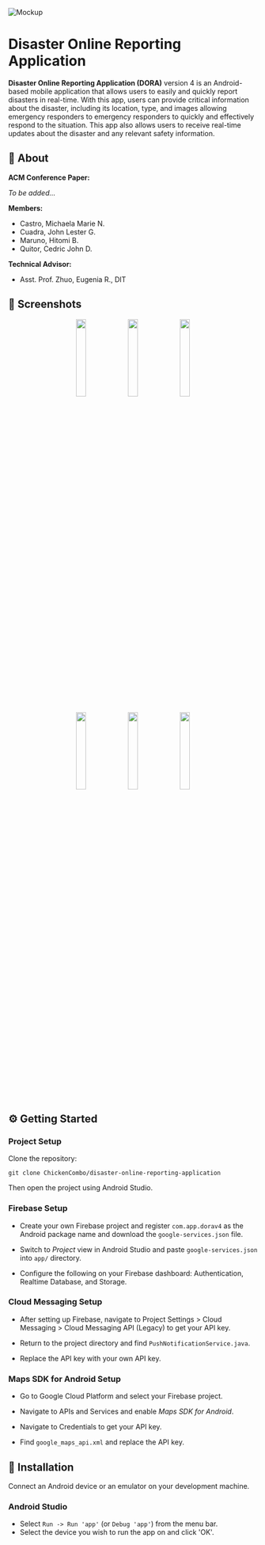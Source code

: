 ![Mockup](https://i.imgur.com/nWus4Zf.jpg)

# Disaster Online Reporting Application

**Disaster Online Reporting Application (DORA)** version 4 is an Android-based mobile application that allows users to easily and quickly report disasters in real-time. With this app, users can provide critical information about the disaster, including its location, type, and images allowing emergency responders to emergency responders to quickly and effectively respond to the situation. This app also allows users to receive real-time updates about the disaster and any relevant safety information.

## 📄 About

**ACM Conference Paper:** 

_To be added..._

**Members:**

* Castro, Michaela Marie N.
* Cuadra, John Lester G.
* Maruno, Hitomi B.
* Quitor, Cedric John D.

**Technical Advisor:**

* Asst. Prof. Zhuo, Eugenia R., DIT

## 📸 Screenshots
<p align="center">
  <img src="https://i.imgur.com/vTQltdl.jpeg" width="20%" height="20%">
  <img src="https://i.imgur.com/I1iuOU5.jpeg" width="20%" height="20%">
  <img src="https://i.imgur.com/jG5jlge.jpeg" width="20%" height="20%">
</p>

<p align="center">
  <img src="https://i.imgur.com/eJPPaCK.jpeg" width="20%" height="20%">
  <img src="https://i.imgur.com/VT23vwQ.jpeg" width="20%" height="20%">
  <img src="https://i.imgur.com/bB8Pk3s.jpeg" width="20%" height="20%">
</p>

## ⚙️ Getting Started

### Project Setup

Clone the repository:

    git clone ChickenCombo/disaster-online-reporting-application

Then open the project using Android Studio.

### Firebase Setup

* Create your own Firebase project and register `com.app.dorav4` as the Android package name and download the `google-services.json` file.

* Switch to *Project* view in Android Studio and paste `google-services.json` into `app/` directory.

* Configure the following on your Firebase dashboard: Authentication, Realtime Database, and Storage.

### Cloud Messaging Setup

* After setting up Firebase, navigate to Project Settings > Cloud Messaging > Cloud Messaging API (Legacy) to get your API key.

* Return to the project directory and find `PushNotificationService.java`.

* Replace the API key with your own API key.

### Maps SDK for Android Setup

* Go to Google Cloud Platform and select your Firebase project.

* Navigate to APIs and Services and enable *Maps SDK for Android*.

* Navigate to Credentials to get your API key.

* Find `google_maps_api.xml` and replace the API key.

## 📱 Installation

Connect an Android device or an emulator on your development machine.

### Android Studio

* Select `Run -> Run 'app'` (or `Debug 'app'`) from the menu bar.
* Select the device you wish to run the app on and click 'OK'.
